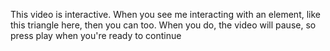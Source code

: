 This video is interactive. When you see me interacting with an element, like this triangle here, then you can too. When you do, the video will pause, so press play when you're ready to continue